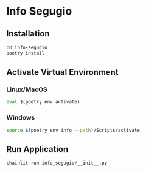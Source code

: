# Info Segugio

## Installation

```bash
cd info-segugio
poetry install
```

## Activate Virtual Environment

### Linux/MacOS
```bash
eval $(poetry env activate)
```

### Windows
```bash
source $(poetry env info --path)/Scripts/activate
```

## Run Application
```bash
chainlit run info_segugio/__init__.py
```
